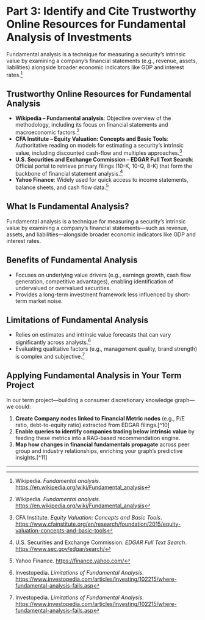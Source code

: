 # Part 3: Identify and Cite Trustworthy Online Resources for Fundamental Analysis of Investments

Fundamental analysis is a technique for measuring a security’s intrinsic value by examining a company’s financial statements (e.g., revenue, assets, liabilities) alongside broader economic indicators like GDP and interest rates.[^1]

## Trustworthy Online Resources for Fundamental Analysis

- **Wikipedia – Fundamental analysis**: Objective overview of the methodology, including its focus on financial statements and macroeconomic factors.[^1]  
- **CFA Institute – Equity Valuation: Concepts and Basic Tools**: Authoritative reading on models for estimating a security’s intrinsic value, including discounted cash-flow and multiples approaches.[^2]  
- **U.S. Securities and Exchange Commission – EDGAR Full Text Search**: Official portal to retrieve primary filings (10-K, 10-Q, 8-K) that form the backbone of financial statement analysis.[^4]  
- **Yahoo Finance**: Widely used for quick access to income statements, balance sheets, and cash flow data.[^5]  

## What Is Fundamental Analysis?

Fundamental analysis is a technique for measuring a security’s intrinsic value by examining a company’s financial statements—such as revenue, assets, and liabilities—alongside broader economic indicators like GDP and interest rates.

## Benefits of Fundamental Analysis

- Focuses on underlying value drivers (e.g., earnings growth, cash flow generation, competitive advantages), enabling identification of undervalued or overvalued securities.
- Provides a long-term investment framework less influenced by short-term market noise.

## Limitations of Fundamental Analysis

- Relies on estimates and intrinsic value forecasts that can vary significantly across analysts.[^8]  
- Evaluating qualitative factors (e.g., management quality, brand strength) is complex and subjective.[^8]  

## Applying Fundamental Analysis in Your Term Project

In our term project—building a consumer discretionary knowledge graph—we could:

1. **Create Company nodes linked to Financial Metric nodes** (e.g., P/E ratio, debt-to-equity ratio) extracted from EDGAR filings.[^10]  
2. **Enable queries to identify companies trading below intrinsic value** by feeding these metrics into a RAG-based recommendation engine.  
3. **Map how changes in financial fundamentals propagate** across peer group and industry relationships, enriching your graph’s predictive insights.[^11]  

---

[^1]: Wikipedia. *Fundamental analysis*. https://en.wikipedia.org/wiki/Fundamental_analysis  
[^2]: CFA Institute. *Equity Valuation: Concepts and Basic Tools*. https://www.cfainstitute.org/en/research/foundation/2015/equity-valuation-concepts-and-basic-tools  
[^4]: U.S. Securities and Exchange Commission. *EDGAR Full Text Search*. https://www.sec.gov/edgar/search/  
[^5]: Yahoo Finance. https://finance.yahoo.com/  
[^8]: Investopedia. *Limitations of Fundamental Analysis*. https://www.investopedia.com/articles/investing/102215/where-fundamental-analysis-fails.asp  
